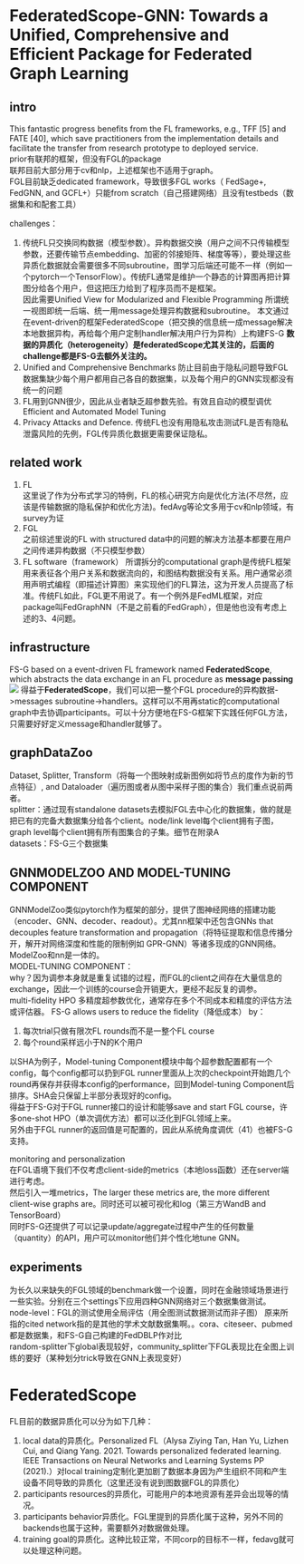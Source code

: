 # FederatedScope-GNN: Towards a Unified, Comprehensive and Efficient Package for Federated Graph Learning
## intro
This fantastic progress benefits from the FL frameworks, e.g., TFF [5] and FATE [40], which save practitioners from
the implementation details and facilitate the transfer from research
prototype to deployed service.  
prior有联邦的框架，但没有FGL的package  
联邦目前大部分用于cv和nlp，上述框架也不适用于graph。  
FGL目前缺乏dedicated framework，导致很多FGL works（ FedSage+, FedGNN, and
GCFL+）只能from scratch（自己搭建网络）且没有testbeds（数据集和和配套工具）  

challenges： 
1. 传统FL只交换同构数据（模型参数）。异构数据交换（用户之间不只传输模型参数，还要传输节点embedding、加密的邻接矩阵、梯度等等），要处理这些异质化数据就会需要很多不同subroutine，图学习后端还可能不一样（例如一个pytorch一个TensorFlow）。传统FL通常是维护一个静态的计算图再把计算图分给各个用户，但这把压力给到了程序员而不是框架。  
因此需要Unified View for Modularized and Flexible Programming  所谓统一视图即统一后端、统一用message处理异构数据和subroutine。
本文通过在event-driven的框架FederatedScope（把交换的信息统一成message解决本地数据异构，再给每个用户定制handler解决用户行为异构）上构建FS-G
**数据的异质化（heterogeneity）是federatedScope尤其关注的，后面的challenge都是FS-G去额外关注的。**
1. Unified and Comprehensive Benchmarks 防止目前由于隐私问题导致FGL数据集缺少每个用户都用自己各自的数据集，以及每个用户的GNN实现都没有统一的问题
2. FL用到GNN很少，因此从业者缺乏超参数先验。有效且自动的模型调优Efficient and Automated Model Tuning
3. Privacy Attacks and Defence. 传统FL也没有用隐私攻击测试FL是否有隐私泄露风险的先例，FGL传异质化数据更需要保证隐私。
   
## related work
1. FL  
   这里说了作为分布式学习的特例，FL的核心研究方向是优化方法(不尽然，应该是传输数据的隐私保护和优化方法)。fedAvg等论文多用于cv和nlp领域，有survey为证  
2. FGL  
   之前综述里说的FL with structured data中的问题的解决方法基本都要在用户之间传递异构数据（不只模型参数）
3. FL software（framework）
   所谓拆分的computational graph是传统FL框架用来表征各个用户关系和数据流向的，和图结构数据没有关系。用户通常必须用声明式编程（即描述计算图）来实现他们的FL算法，这为开发人员提高了标准。传统FL如此，FGL更不用说了。有一个例外是FedML框架，对应package叫FedGraphNN（不是之前看的FedGraph），但是他也没有考虑上述的3、4问题。

## infrastructure
FS-G based on a event-driven FL framework named **FederatedScope**, which abstracts the data exchange in an FL procedure as **message passing**
![](https://cdn.jsdelivr.net/gh/EuphratesG/myPic@main/202311031049639.png)
得益于**FederatedScope**，我们可以把一整个FGL procedure的异构数据->messages subroutine->handlers。这样可以不用再static的computational graph中去协调participants。可以十分方便地在FS-G框架下实践任何FGL方法，只需要好好定义message和handler就够了。    

## graphDataZoo
Dataset, Splitter, Transform（将每一个图映射成新图例如将节点的度作为新的节点特征）, and Dataloader（遍历图或者从图中采样子图的集合）我们重点说前两者。  
splitter：通过现有standalone datasets去模拟FGL去中心化的数据集，做的就是把已有的完备大数据集分给各个client。node/link level每个client拥有子图，graph level每个client拥有所有图集合的子集。细节在附录A  
datasets：FS-G三个数据集
## GNNMODELZOO AND MODEL-TUNING COMPONENT
GNNModelZoo类似pytorch作为框架的部分，提供了图神经网络的搭建功能（encoder、GNN、decoder、readout）。尤其nn框架中还包含GNNs that decouples feature transformation and propagation（将特征提取和信息传播分开，解开对网络深度和性能的限制例如 GPR-GNN）等诸多现成的GNN网络。ModelZoo和nn是一体的。    
MODEL-TUNING COMPONENT：  
why？因为调参本身就是重复试错的过程，而FGL的client之间存在大量信息的exchange，因此一个训练的course会开销更大，更经不起反复的调参。  
multi-fidelity HPO 多精度超参数优化，通常存在多个不同成本和精度的评估方法或评估器。
FS-G allows users to reduce the fidelity（降低成本） by：
1. 每次trial只做有限次FL rounds而不是一整个FL course 
2. 每个round采样远小于N的K个用户

以SHA为例子，Model-tuning Component模块中每个超参数配置都有一个config，每个config都可以扔到FGL runner里面从上次的checkpoint开始跑几个round再保存并获得本config的performance，回到Model-tuning Component后排序。SHA会只保留上半部分表现好的config。  
得益于FS-G对于FGL runner接口的设计和能够save and start FGL course，许多one-shot HPO（单次调优方法）都可以泛化到FGL领域上来。  
另外由于FGL runner的返回值是可配置的，因此从系统角度调优（41）也被FS-G支持。  

monitoring and personalization  
在FGL语境下我们不仅考虑client-side的metrics（本地loss函数）还在server端进行考虑。  
然后引入一堆metrics，The larger these metrics
are, the more different client-wise graphs are。同时还可以被可视化和log（第三方WandB and TensorBoard）  
同时FS-G还提供了可以记录update/aggregate过程中产生的任何数量（quantity）的API，用户可以monitor他们并个性化地tune GNN。  


## experiments
为长久以来缺失的FGL领域的benchmark做一个设置，同时在金融领域场景进行一些实验。分别在三个settings下应用四种GNN网络对三个数据集做测试。  
node-level：FGL的测试使用全局评估（用全图测试数据测试而非子图）
原来所指的cited network指的是其他的学术文献数据集啊。。cora、citeseer、pubmed都是数据集，和FS-G自己构建的FedDBLP作对比  
random-splitter下global表现较好，community_splitter下FGL表现比在全图上训练的要好（某种划分trick导致在GNN上表现变好）  





# FederatedScope
FL目前的数据异质化可以分为如下几种：
1. local data的异质化。Personalized FL（Alysa Ziying Tan, Han Yu, Lizhen Cui, and Qiang Yang. 2021. Towards personalized federated learning. IEEE Transactions on Neural Networks and Learning
Systems PP (2021).）对local training定制化更加剧了数据本身因为产生组织不同和产生设备不同导致的异质化（这里还没有说到图数据FGL的异质化）
2. participants resources的异质化，可能用户的本地资源有差异会出现等的情况。
3. participants behavior异质化。FGL里提到的异质化属于这种，另外不同的backends也属于这种，需要额外对数据做处理。
4. training goal的异质化。这种比较正常，不同corp的目标不一样，fedavg就可以处理这种问题。
